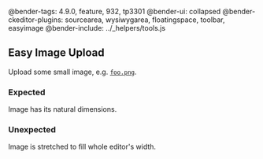 @bender-tags: 4.9.0, feature, 932, tp3301
@bender-ui: collapsed
@bender-ckeditor-plugins: sourcearea, wysiwygarea, floatingspace, toolbar, easyimage
@bender-include: ../_helpers/tools.js

## Easy Image Upload

Upload some small image, e.g. [`foo.png`](%BASE_PATH%plugins/image2/_assets/foo.png).

### Expected

Image has its natural dimensions.

### Unexpected

Image is stretched to fill whole editor's width.
